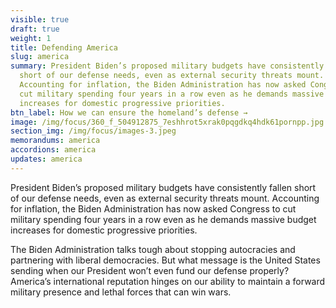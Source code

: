 ```yaml
---
visible: true
draft: true
weight: 1
title: Defending America
slug: america
summary: President Biden’s proposed military budgets have consistently fallen
  short of our defense needs, even as external security threats mount.
  Accounting for inflation, the Biden Administration has now asked Congress to
  cut military spending four years in a row even as he demands massive budget
  increases for domestic progressive priorities.
btn_label: How we can ensure the homeland’s defense →
image: /img/focus/360_f_504912875_7eshhrot5xrak0pqgdkq4hdk61pornpp.jpg
section_img: /img/focus/images-3.jpeg
memorandums: america
accordions: america
updates: america
---
```

President Biden’s proposed military budgets have consistently fallen short of our defense needs, even as external security threats mount. Accounting for inflation, the Biden Administration has now asked Congress to cut military spending four years in a row even as he demands massive budget increases for domestic progressive priorities.

The Biden Administration talks tough about stopping autocracies and partnering with liberal democracies. But what message is the United States sending when our President won’t even fund our defense properly? America’s international reputation hinges on our ability to maintain a forward military presence and lethal forces that can win wars.